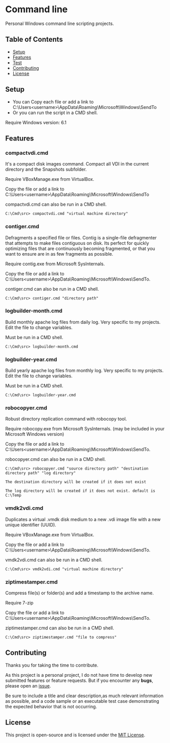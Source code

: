 # Command line

Personal Windows command line scripting projects.

## Table of Contents

- [Setup](#setup)
- [Features](#features)
- [Test](#test)
- [Contributing](#contributing)
- [License](#license)

## Setup

* You can Copy each file or add a link to C:\Users\<username>\AppData\Roaming\Microsoft\Windows\SendTo
* Or you can run the script in a CMD shell.

Require Windows version: 6.1

## Features

### compactvdi.cmd

It's a compact disk images command. Compact all VDI in the current directory and the Snapshots subfolder.

Require VBoxManage.exe from VirtualBox.

Copy the file or add a link to C:\Users\<username>\AppData\Roaming\Microsoft\Windows\SendTo

compactvdi.cmd can also be run in a CMD shell.

```batchfile
C:\Cmd\src> compactvdi.cmd "virtual machine directory"
```

### contiger.cmd

Defragments a specified file or files. Contig is a single-file defragmenter that attempts to make files contiguous on disk.
Its perfect for quickly optimizing files that are continuously becoming fragmented, or that you want to ensure are in as few fragments as possible.

Require contig.exe from Microsoft SysInternals.

Copy the file or add a link to C:\Users\<username>\AppData\Roaming\Microsoft\Windows\SendTo.

contiger.cmd can also be run in a CMD shell.

```batchfile
C:\Cmd\src> contiger.cmd "directory path"
```

### logbuilder-month.cmd

Build monthly apache log files from daily log. Very specific to my projects. Edit the file to change variables.

Must be run in a CMD shell.

```batchfile
C:\Cmd\src> logbuilder-month.cmd
```

### logbuilder-year.cmd

Build yearly apache log files from monthly log. Very specific to my projects. Edit the file to change variables.

Must be run in a CMD shell.

```batchfile
C:\Cmd\src> logbuilder-year.cmd
```

### robocopyer.cmd

Robust directory replication command with robocopy tool.

Require robocopy.exe from Microsoft SysInternals. (may be included in your Microsoft Windows version)

Copy the file or add a link to C:\Users\<username>\AppData\Roaming\Microsoft\Windows\SendTo.

robocopyer.cmd can also be run in a CMD shell.

```batchfile
C:\Cmd\src> robocopyer.cmd "source directory path" "destination directory path" "log directory"

The destination directory will be created if it does not exist

The log directory will be created if it does not exist. default is C:\Temp
```

### vmdk2vdi.cmd

Duplicates a virtual .vmdk disk medium to a new .vdi image file with a new unique identifier (UUID).

Require VBoxManage.exe from VirtualBox.

Copy the file or add a link to C:\Users\<username>\AppData\Roaming\Microsoft\Windows\SendTo.

vmdk2vdi.cmd can also be run in a CMD shell.

```batchfile
C:\Cmd\src> vmdk2vdi.cmd "virtual machine directory"
```

### ziptimestamper.cmd

Compress file(s) or folder(s) and add a timestamp to the archive name.

Require 7-zip

Copy the file or add a link to C:\Users\<username>\AppData\Roaming\Microsoft\Windows\SendTo.

ziptimestamper.cmd can also be run in a CMD shell.

```batchfile
C:\Cmd\src> ziptimestamper.cmd "file to compress"
```

## Contributing

Thanks you for taking the time to contribute.

As this project is a personal project, I do not have time to develop new submitted features or feature requests. But if you encounter any **bugs**, please open an [issue](https://github.com/ojullien/cmd/issues/new).

Be sure to include a title and clear description,as much relevant information as possible, and a code sample or an executable test case demonstrating the expected behavior that is not occurring.

## License

This project is open-source and is licensed under the [MIT License](https://github.com/ojullien/cmd/blob/master/LICENSE).
